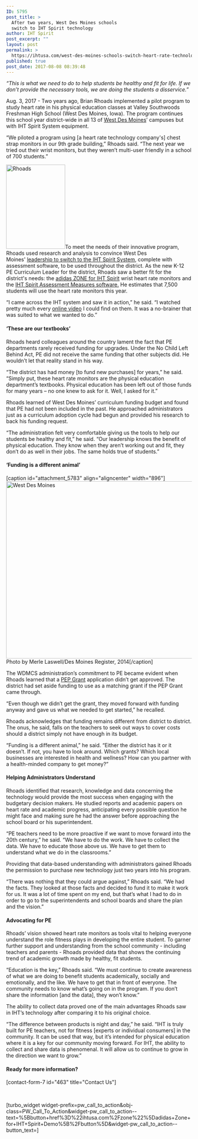 ```yaml
---
ID: 5795
post_title: >
  After two years, West Des Moines schools
  switch to IHT Spirit technology
author: IHT Spirit
post_excerpt: ""
layout: post
permalink: >
  https://ihtusa.com/west-des-moines-schools-switch-heart-rate-technology-2/
published: true
post_date: 2017-08-08 08:39:48
---
```

<em>“This is what we need to do to help students be healthy and fit for life. If we don’t provide the necessary tools, we are doing the students a disservice.”</em>

Aug. 3, 2017 - Two years ago, Brian Rhoads implemented a pilot program to study heart rate in his physical education classes at Valley Southwoods Freshman High School (West Des Moines, Iowa). The program continues this school year district-wide in all 13 of <a href="http://www.wdmcs.org/">West Des Moines</a>’ campuses but with IHT Spirit System equipment.

“We piloted a program using [a heart rate technology company's] chest strap monitors in our 9th grade building,” Rhoads said. “The next year we tried out their wrist monitors, but they weren’t multi-user friendly in a school of 700 students.”

<!--more--><a href="https://ihtusa.com/wp-content/uploads/2017/08/Rhoads.jpg"><img class="alignright size-full wp-image-5782" src="https://ihtusa.com/wp-content/uploads/2017/08/Rhoads.jpg" alt="Rhoads" width="160" height="228" /></a>To meet the needs of their innovative program, Rhoads used research and analysis to convince West Des Moines' <a href="https://ihtusa.com/west-des-moines-schools-switch-heart-rate-technology/">leadership to switch to the IHT Spirit System</a>, complete with assessment software, to be used throughout the district. As the new K-12 PE Curriculum Leader for the district, Rhoads saw a better fit for the district's needs: the <a href="https://ihtusa.com/zone/">adidas ZONE for IHT Spirit</a> wrist heart rate monitors and the <a href="https://ihtusa.com/spirit-system/assessment-software/">IHT Spirit Assessment Measures software.</a> He estimates that 7,500 students will use the heart rate monitors this year.

“I came across the IHT system and saw it in action,” he said. “I watched pretty much every <a href="https://ihtusa.com/videos/">online video</a> I could find on them. It was a no-brainer that was suited to what we wanted to do.”
<h4><strong>‘These are our textbooks’</strong></h4>
Rhoads heard colleagues around the country lament the fact that PE departments rarely received funding for upgrades. Under the No Child Left Behind Act, PE did not receive the same funding that other subjects did. He wouldn’t let that reality stand in his way.

“The district has had money [to fund new purchases] for years,” he said. “Simply put, these heart rate monitors are the physical education department’s textbooks. Physical education has been left out of those funds for many years – no one knew to ask for it. Well, I asked for it.”

Rhoads learned of West Des Moines’ curriculum funding budget and found that PE had not been included in the past. He approached administrators just as a curriculum adoption cycle had begun and provided his research to back his funding request.

“The administration felt very comfortable giving us the tools to help our students be healthy and fit,” he said. “Our leadership knows the benefit of physical education. They know when they aren’t working out and fit, they don’t do as well in their jobs. The same holds true of students.”
<h4><strong>‘Funding is a different animal’</strong></h4>
[caption id="attachment_5783" align="aligncenter" width="896"]<a href="https://ihtusa.com/wp-content/uploads/2017/08/westdesmoinesfeature.jpg"><img class="size-full wp-image-5783" src="https://ihtusa.com/wp-content/uploads/2017/08/westdesmoinesfeature.jpg" alt="West Des Moines" width="896" height="480" /></a> Photo by Merle Laswell/Des Moines Register, 2014[/caption]

The WDMCS administration’s commitment to PE became evident when Rhoads learned that a <a href="https://ed.gov/programs/whitephysed/index.html">PEP Grant</a> application didn’t get approved. The district had set aside funding to use as a matching grant if the PEP Grant came through.

“Even though we didn’t get the grant, they moved forward with funding anyway and gave us what we needed to get started,” he recalled.

Rhoads acknowledges that funding remains different from district to district. The onus, he said, falls on the teachers to seek out ways to cover costs should a district simply not have enough in its budget.

“Funding is a different animal,” he said. “Either the district has it or it doesn’t. If not, you have to look around. Which grants? Which local businesses are interested in health and wellness? How can you partner with a health-minded company to get money?”
<h4><strong>Helping Administrators Understand</strong></h4>
Rhoads identified that research, knowledge and data concerning the technology would provide the most success when engaging with the budgetary decision makers. He studied reports and academic papers on heart rate and academic progress, anticipating every possible question he might face and making sure he had the answer before approaching the school board or his superintendent.

“PE teachers need to be more proactive if we want to move forward into the 20th century,” he said. “We have to do the work. We have to collect the data. We have to educate those above us. We have to get them to understand what we do in the classrooms.”

Providing that data-based understanding with administrators gained Rhoads the permission to purchase new technology just two years into his program.

“There was nothing that they could argue against,” Rhoads said. “We had the facts. They looked at those facts and decided to fund it to make it work for us. It was a lot of time spent on my end, but that’s what I had to do in order to go to the superintendents and school boards and share the plan and the vision.”
<h4><strong>Advocating for PE</strong></h4>
Rhoads’ vision showed heart rate monitors as tools vital to helping everyone understand the role fitness plays in developing the entire student. To garner further support and understanding from the school community - including teachers and parents - Rhoads provided data that shows the continuing trend of academic growth made by healthy, fit students.

“Education is the key,” Rhoads said. “We must continue to create awareness of what we are doing to benefit students academically, socially and emotionally, and the like. We have to get that in front of everyone. The community needs to know what’s going on in the program. If you don’t share the information [and the data], they won’t know.”

The ability to collect data proved one of the main advantages Rhoads saw in IHT’s technology after comparing it to his original choice.

“The difference between products is night and day,” he said. “IHT is truly built for PE teachers, not for fitness [experts or individual consumers] in the community. It can be used that way, but it’s intended for physical education where it is a key for our community moving forward. For IHT, the ability to collect and share data is phenomenal. It will allow us to continue to grow in the direction we want to grow.”
<h4>Ready for more information?</h4>
[contact-form-7 id="463" title="Contact Us"]

&nbsp;

[turbo_widget widget-prefix=pw_call_to_action&obj-class=PW_Call_To_Action&widget-pw_call_to_action--text=%5Bbutton+href%3D%22ihtusa.com%2Fzone%22%5Dadidas+Zone+for+IHT+Spirit+Demo%5B%2Fbutton%5D&widget-pw_call_to_action--button_text=]